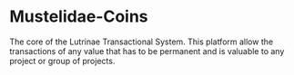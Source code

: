 # Mustelidae-Coins
The core of the Lutrinae Transactional System. This platform allow the transactions of any value that has to be permanent and is valuable to any project or group of projects.
